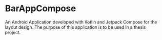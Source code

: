 # BarAppCompose

An Android Application developed with Kotlin and Jetpack Compose for the layout design.
The purpose of this application is to be used in a thesis project. 
